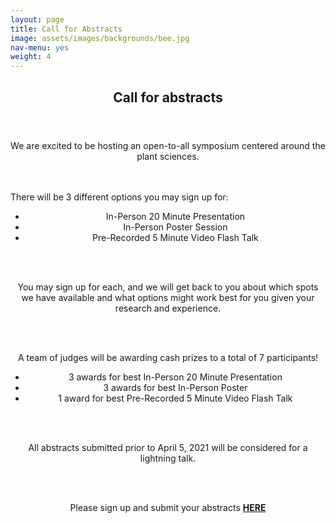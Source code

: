 ```yaml
---
layout: page
title: Call for Abstracts
image: assets/images/backgrounds/bee.jpg
nav-menu: yes
weight: 4
---
```


<!-- Main -->
<div id="main" class="alt">

<!-- One -->
<section id="one">
	<div class="inner">
		<header class="major">
			<h1 style="text-align:center">Call for abstracts</h1>
		</header>
<!-- Content -->

<p style="text-align:center">We are excited to be hosting an open-to-all symposium centered around the plant sciences.</p>
<br><br>
There will be 3 different options you may sign up for: 
<ul style="text-align:center">
  <li>In-Person 20 Minute Presentation</li>
  <li>In-Person Poster Session</li>
  <li>Pre-Recorded 5 Minute Video Flash Talk</li>
</ul>
<br><br>
<p style="text-align:center">You may sign up for each, and we will get back to you about which spots we have available and what options might work best for you given your research and experience.</p>
<br><br>
<p style="text-align:center">A team of judges will be awarding cash prizes to a total of 7 participants!</p>
<ul style="text-align:center">
	<li>3 awards for best In-Person 20 Minute Presentation</li>
	<li>3 awards for best In-Person Poster</li>
	<li>1 award for best Pre-Recorded 5 Minute Video Flash Talk</li>
</ul>
<br><br>
<p style="text-align:center">
All abstracts submitted prior to April 5, 2021 will be considered for a lightning talk. 
</p>

<br><br>

<p style="text-align:center">
Please sign up and submit your abstracts <b><a href="https://docs.google.com/forms/d/e/1FAIpQLSeIUCNNhIwDGP4ijmRzvzdkN97ucRHhekrUGzzbUM1YFXNqNQ/viewform?usp=sf_link" target="_blank"> HERE </a></b>
</p>



